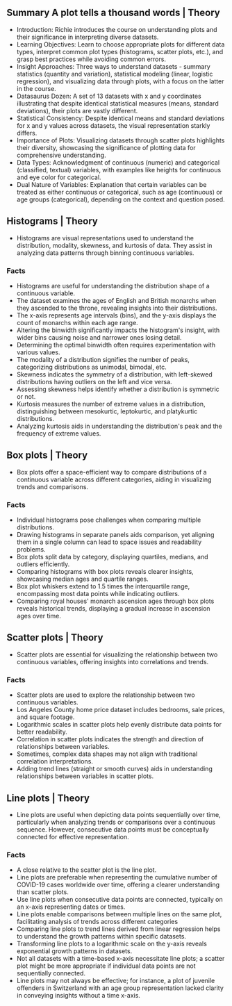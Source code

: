 ## Summary A plot tells a thousand words | Theory
- Introduction: Richie introduces the course on understanding plots and their significance in interpreting diverse datasets.
- Learning Objectives: Learn to choose appropriate plots for different data types, interpret common plot types (histograms, scatter plots, etc.), and grasp best practices while avoiding common errors.
- Insight Approaches: Three ways to understand datasets - summary statistics (quantity and variation), statistical modeling (linear, logistic regression), and visualizing data through plots, with a focus on the latter in the course.
- Datasaurus Dozen: A set of 13 datasets with x and y coordinates illustrating that despite identical statistical measures (means, standard deviations), their plots are vastly different.
- Statistical Consistency: Despite identical means and standard deviations for x and y values across datasets, the visual representation starkly differs.
- Importance of Plots: Visualizing datasets through scatter plots highlights their diversity, showcasing the significance of plotting data for comprehensive understanding.
- Data Types: Acknowledgment of continuous (numeric) and categorical (classified, textual) variables, with examples like heights for continuous and eye color for categorical.
- Dual Nature of Variables: Explanation that certain variables can be treated as either continuous or categorical, such as age (continuous) or age groups (categorical), depending on the context and question posed.

## Histograms | Theory
- Histograms are visual representations used to understand the distribution, modality, skewness, and kurtosis of data. They assist in analyzing data patterns through binning continuous variables.

### Facts
- Histograms are useful for understanding the distribution shape of a continuous variable.
- The dataset examines the ages of English and British monarchs when they ascended to the throne, revealing insights into their distributions.
- The x-axis represents age intervals (bins), and the y-axis displays the count of monarchs within each age range.
- Altering the binwidth significantly impacts the histogram's insight, with wider bins causing noise and narrower ones losing detail.
- Determining the optimal binwidth often requires experimentation with various values.
- The modality of a distribution signifies the number of peaks, categorizing distributions as unimodal, bimodal, etc.
- Skewness indicates the symmetry of a distribution, with left-skewed distributions having outliers on the left and vice versa.
- Assessing skewness helps identify whether a distribution is symmetric or not.
- Kurtosis measures the number of extreme values in a distribution, distinguishing between mesokurtic, leptokurtic, and platykurtic distributions.
- Analyzing kurtosis aids in understanding the distribution's peak and the frequency of extreme values.


## Box plots | Theory
- Box plots offer a space-efficient way to compare distributions of a continuous variable across different categories, aiding in visualizing trends and comparisons.

### Facts
- Individual histograms pose challenges when comparing multiple distributions.
- Drawing histograms in separate panels aids comparison, yet aligning them in a single column can lead to space issues and readability problems.
- Box plots split data by category, displaying quartiles, medians, and outliers efficiently.
- Comparing histograms with box plots reveals clearer insights, showcasing median ages and quartile ranges.
- Box plot whiskers extend to 1.5 times the interquartile range, encompassing most data points while indicating outliers.
- Comparing royal houses' monarch ascension ages through box plots reveals historical trends, displaying a gradual increase in ascension ages over time.

## Scatter plots | Theory
- Scatter plots are essential for visualizing the relationship between two continuous variables, offering insights into correlations and trends.

### Facts
- Scatter plots are used to explore the relationship between two continuous variables.
- Los Angeles County home price dataset includes bedrooms, sale prices, and square footage.
- Logarithmic scales in scatter plots help evenly distribute data points for better readability.
- Correlation in scatter plots indicates the strength and direction of relationships between variables.
- Sometimes, complex data shapes may not align with traditional correlation interpretations.
- Adding trend lines (straight or smooth curves) aids in understanding relationships between variables in scatter plots.

## Line plots | Theory
- Line plots are useful when depicting data points sequentially over time, particularly when analyzing trends or comparisons over a continuous sequence. However, consecutive data points must be conceptually connected for effective representation.

### Facts
- A close relative to the scatter plot is the line plot.
- Line plots are preferable when representing the cumulative number of COVID-19 cases worldwide over time, offering a clearer understanding than scatter plots.
- Use line plots when consecutive data points are connected, typically on an x-axis representing dates or times.
- Line plots enable comparisons between multiple lines on the same plot, facilitating analysis of trends across different categories
- Comparing line plots to trend lines derived from linear regression helps to understand the growth patterns within specific datasets.
- Transforming line plots to a logarithmic scale on the y-axis reveals exponential growth patterns in datasets.
- Not all datasets with a time-based x-axis necessitate line plots; a scatter plot might be more appropriate if individual data points are not sequentially connected.
- Line plots may not always be effective; for instance, a plot of juvenile offenders in Switzerland with an age group representation lacked clarity in conveying insights without a time x-axis.
